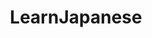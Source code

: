 ---
title: LearnJapanese
crosslinks:
- translator
- NHKEasyNews
- Anki
- linguistics
- visualnovels
- japan
- JapanTravel
- japancirclejerk
- newsokur
- IAmA
- xkcd
- languagelearning
- duolingo
- genki
- FUJITVLive
- JapaneseInTheWild
- LearnKanji
- anki
- JTV
---